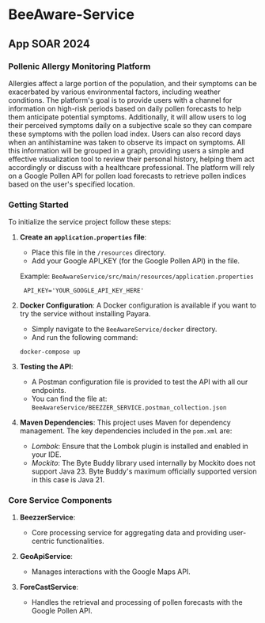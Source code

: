 # BeeAware-Service
## App SOAR 2024

### Pollenic Allergy Monitoring Platform
Allergies affect a large portion of the population, and their symptoms can be
exacerbated by various environmental factors, including weather conditions.
The platform's goal is to provide users with a channel for information on
high-risk periods based on daily pollen forecasts to help them anticipate
potential symptoms. Additionally, it will allow users to log their perceived
symptoms daily on a subjective scale so they can compare these symptoms with
the pollen load index. Users can also record days when an antihistamine was
taken to observe its impact on symptoms. All this information will be grouped
in a graph, providing users a simple and effective visualization tool to review
their personal history, helping them act accordingly or discuss with a healthcare
professional. The platform will rely on a Google Pollen API for pollen load
forecasts to retrieve pollen indices based on the user's specified location.

### Getting Started

To initialize the service project follow these steps:
1. **Create an `application.properties` file**:
    - Place this file in the `/resources` directory.
    - Add your Google API_KEY (for the Google Pollen API) in the file.

    Example: `BeeAwareService/src/main/resources/application.properties`
   ```properties
    API_KEY='YOUR_GOOGLE_API_KEY_HERE'
    ```

2. **Docker Configuration**:
    A Docker configuration is available if you want to try the service without
    installing Payara.
   - Simply navigate to the `BeeAwareService/docker` directory.
   - And run the following command:
    ```shell
    docker-compose up
    ```

3. **Testing the API**:
   - A Postman configuration file is provided to test the API with all our endpoints.
   - You can find the file at:
      `BeeAwareService/BEEZZER_SERVICE.postman_collection.json`

4. **Maven Dependencies**:
   This project uses Maven for dependency management. The key dependencies included in
   the `pom.xml` are:
     - *Lombok*: Ensure that the Lombok plugin is installed and enabled in your IDE.
     - *Mockito*: The Byte Buddy library used internally by Mockito does not support Java 23.
      Byte Buddy's maximum officially supported version in this case is Java 21.

### Core Service Components

1. **BeezzerService**:
    - Core processing service for aggregating data and providing user-centric functionalities.

2. **GeoApiService**:
    - Manages interactions with the Google Maps API.

3. **ForeCastService**:
    - Handles the retrieval and processing of pollen forecasts with the Google Pollen API.
